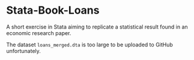 # Stata-Book-Loans
A short exercise in Stata aiming to replicate a statistical result found in an economic research paper.

The dataset `loans_merged.dta` is too large to be uploaded to GitHub unfortunately.
